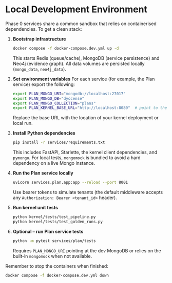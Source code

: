 # Local Development Environment

Phase 0 services share a common sandbox that relies on containerised dependencies. To get a clean stack:

1. **Bootstrap infrastructure**
   ```bash
   docker compose -f docker-compose.dev.yml up -d
   ```
   This starts Redis (queue/cache), MongoDB (service persistence) and Neo4j (evidence graph). All data volumes are persisted locally (`mongo_data`, `neo4j_data`).

2. **Set environment variables**
   For each service (for example, the Plan service) export the following:
   ```bash
   export PLAN_MONGO_URI="mongodb://localhost:27017"
   export PLAN_MONGO_DB="dyocense"
   export PLAN_MONGO_COLLECTION="plans"
   export PLAN_KERNEL_BASE_URL="http://localhost:8080"  # point to the running kernel API
   ```
   Replace the base URL with the location of your kernel deployment or local run.

3. **Install Python dependencies**
   ```bash
   pip install -r services/requirements.txt
   ```
   This includes FastAPI, Starlette, the kernel client dependencies, and `pymongo`. For local tests, `mongomock` is bundled to avoid a hard dependency on a live Mongo instance.

4. **Run the Plan service locally**
   ```bash
   uvicorn services.plan.app:app --reload --port 8001
   ```
   Use bearer tokens to simulate tenants (the default middleware accepts any `Authorization: Bearer <tenant_id>` header).

5. **Run kernel unit tests**
   ```bash
   python kernel/tests/test_pipeline.py
   python kernel/tests/test_golden_runs.py
   ```

6. **Optional – run Plan service tests**
   ```bash
   python -m pytest services/plan/tests
   ```
   Requires `PLAN_MONGO_URI` pointing at the dev MongoDB or relies on the built-in `mongomock` when not available.

Remember to stop the containers when finished:
```bash
docker compose -f docker-compose.dev.yml down
```
